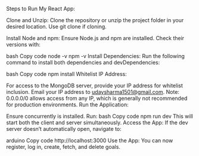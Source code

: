 Steps to Run My React App:

Clone and Unzip: Clone the repository or unzip the project folder in your desired location. Use git clone <repository-url> if cloning.

Install Node and npm: Ensure Node.js and npm are installed. Check their versions with:

bash
Copy code
node -v
npm -v
Install Dependencies: Run the following command to install both dependencies and devDependencies:

bash
Copy code
npm install
Whitelist IP Address:

For access to the MongoDB server, provide your IP address for whitelist inclusion. Email your IP address to udaysharma1501@gmail.com.
Note: 0.0.0.0/0 allows access from any IP, which is generally not recommended for production environments.
Run the Application:

Ensure concurrently is installed. Run:
bash
Copy code
npm run dev
This will start both the client and server simultaneously.
Access the App: If the dev server doesn’t automatically open, navigate to:

arduino
Copy code
http://localhost:3000
Use the App: You can now register, log in, create, fetch, and delete goals.

